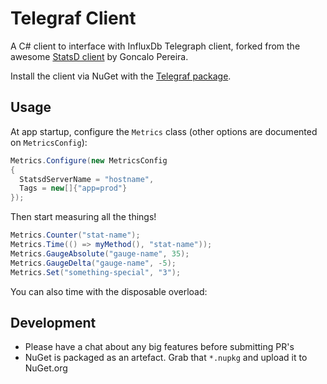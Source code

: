 # Telegraf Client

A C# client to interface with InfluxDb Telegraph client, forked from the 
awesome [StatsD client](https://github.com/Pereingo/statsd-csharp-client) by Goncalo Pereira.

Install the client via NuGet with the [Telegraf package](http://nuget.org/packages/Telegraf).

## Usage

At app startup, configure the `Metrics` class (other options are documented on `MetricsConfig`):

``` C#
Metrics.Configure(new MetricsConfig
{
  StatsdServerName = "hostname",
  Tags = new[]{"app=prod"}
});
```

Then start measuring all the things!

``` C#
Metrics.Counter("stat-name");
Metrics.Time(() => myMethod(), "stat-name"));
Metrics.GaugeAbsolute("gauge-name", 35);
Metrics.GaugeDelta("gauge-name", -5);
Metrics.Set("something-special", "3");
```

You can also time with the disposable overload:

## Development
* Please have a chat about any big features before submitting PR's
* NuGet is packaged as an artefact. Grab that `*.nupkg` and upload it to NuGet.org
